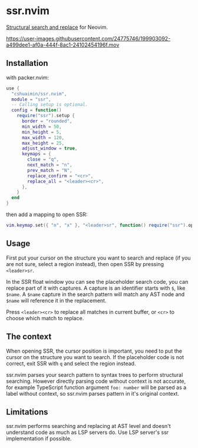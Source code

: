 # ssr.nvim

[Structural search and replace](https://www.jetbrains.com/help/idea/structural-search-and-replace.html) for Neovim.

https://user-images.githubusercontent.com/24775746/199903092-a499dee1-af0a-444f-8ac1-24102454196f.mov

## Installation

with packer.nvim:

```lua
use {
  "cshuaimin/ssr.nvim",
  module = "ssr",
  -- Calling setup is optional.
  config = function()
    require("ssr").setup {
      border = "rounded",
      min_width = 50,
      min_height = 5,
      max_width = 120,
      max_height = 25,
      adjust_window = true,
      keymaps = {
        close = "q",
        next_match = "n",
        prev_match = "N",
        replace_confirm = "<cr>",
        replace_all = "<leader><cr>",
      },
    }
  end
}
```

then add a mapping to open SSR:

```lua
vim.keymap.set({ "n", "x" }, "<leader>sr", function() require("ssr").open() end)
```

## Usage

First put your cursor on the structure you want to search and replace (if you
are not sure, select a region instead), then open SSR by pressing `<leader>sr`.

In the SSR float window you can see the placeholder search code, you can
replace part of it with captures. A capture is an identifier starts with `$`,
like `$name`. A `$name` capture in the search pattern will match any AST node
and `$name` will reference it in the replacement.

Press `<leader><cr>` to replace all matches in current buffer, or `<cr>` to
choose which match to replace.

## The context

When opening SSR, the cursor position is important, you need to put the cursor
on the structure you want to search. If the placeholder code is not correct,
exit SSR with `q` and select the region instead.

ssr.nvim parses your search pattern to syntax trees to perform structural
searching. However directly parsing code without context is not accurate, for
example TypeScript function argument `foo: number` will be parsed as a label
without context, so ssr.nvim parses pattern in it's original context.

## Limitations

ssr.nvim performs searching and replacing at AST level and doesn't understand
code as much as LSP servers do. Use LSP server's ssr implementation if possible.
